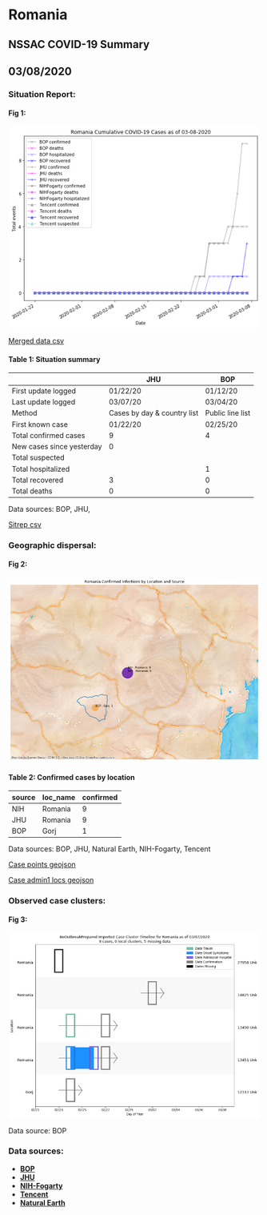 # Romania
## NSSAC COVID-19 Summary
## 03/08/2020



### Situation Report:
#### Fig 1:
![Romania cases](../merged_histories/Romania_merged_histories.png)

[Merged data csv](https://github.com/SchlittDataSci/SchlittDataSci.github.io/blob/master/data/tables/Romania_merged_daily.csv)

#### Table 1: Situation summary


|                           | JHU                         | BOP              |
|---------------------------|-----------------------------|------------------|
| First update logged       | 01/22/20                    | 01/12/20         |
| Last update logged        | 03/07/20                    | 03/04/20         |
| Method                    | Cases by day & country list | Public line list |
| First known case          | 01/22/20                    | 02/25/20         |
| Total confirmed cases     | 9                           | 4                |
| New cases since yesterday | 0                           |                  |
| Total suspected           |                             |                  |
| Total hospitalized        |                             | 1                |
| Total recovered           | 3                           | 0                |
| Total deaths              | 0                           | 0                |

Data sources: BOP, JHU, 


[Sitrep csv](https://github.com/SchlittDataSci/SchlittDataSci.github.io/blob/master/data/tables/Romania_sitrep.csv)

### Geographic dispersal:
#### Fig 2:
![Romania mapped](../case_locs/Romania_case_locs.png)

#### Table 2: Confirmed cases by location


| source   | loc_name   |   confirmed |
|----------|------------|-------------|
| NIH      | Romania    |           9 |
| JHU      | Romania    |           9 |
| BOP      | Gorj       |           1 |

Data sources: BOP, JHU, Natural Earth, NIH-Fogarty, Tencent


[Case points geojson](https://github.com/SchlittDataSci/SchlittDataSci.github.io/blob/master/data/shapes/Romania_case_locs.geojson)

[Case admin1 locs geojson](https://github.com/SchlittDataSci/SchlittDataSci.github.io/blob/master/data/shapes/Romania_admin1_locs.geojson)

### Observed case clusters:
#### Fig 3:
![Romania cases](../cluster_analysis/Romania_imported_cases_BOP.png)



Data source: BOP


### Data sources:
* **[BOP](https://github.com/beoutbreakprepared/nCoV2019)**
* **[JHU](https://github.com/CSSEGISandData/COVID-19)** 
* **[NIH-Fogarty](https://docs.google.com/spreadsheets/d/1jS24DjSPVWa4iuxuD4OAXrE3QeI8c9BC1hSlqr-NMiU/edit#gid=1187587451)** 
* **[Tencent](https://news.qq.com/zt2020/page/feiyan.htm)**
* **[Natural Earth](https://www.naturalearthdata.com/forums/forum/natural-earth-map-data/cultural-vectors/admin-1-states-provinces-and-their-boundaries/)**

<!-- Global site tag (gtag.js) - Google Analytics -->
<script async src="https://www.googletagmanager.com/gtag/js?id=UA-158816269-1"></script>
<script>
  window.dataLayer = window.dataLayer || [];
  function gtag(){dataLayer.push(arguments);}
  gtag('js', new Date());

  gtag('config', 'UA-158816269-1');
</script>